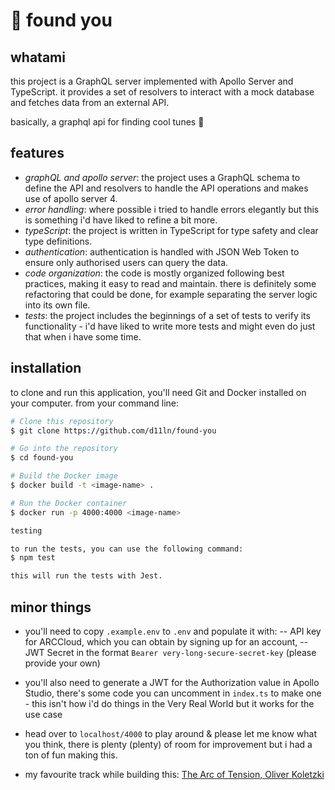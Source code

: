 # 🎹 found you

## whatami

this project is a GraphQL server implemented with Apollo Server and TypeScript. it provides a set of resolvers to interact with a mock database and fetches data from an external API.

basically, a graphql api for finding cool tunes 🥁

## features

- *graphQL and apollo server*: the project uses a GraphQL schema to define the API and resolvers to handle the API operations and makes use of apollo server 4.
- *error handling*: where possible i tried to handle errors elegantly but this is something i'd have liked to refine a bit more.
- *typeScript*: the project is written in TypeScript for type safety and clear type definitions.
- *authentication*: authentication is handled with JSON Web Token to ensure only authorised users can query the data.
- *code organization*: the code is mostly organized following best practices, making it easy to read and maintain. there is definitely some refactoring that could be done, for example separating the server logic into its own file.
- *tests*: the project includes the beginnings of a set of tests to verify its functionality - i'd have liked to write more tests and might even do just that when i have some time.

## installation

to clone and run this application, you'll need Git and Docker installed on your computer. from your command line:

```bash
# Clone this repository
$ git clone https://github.com/d11ln/found-you

# Go into the repository
$ cd found-you

# Build the Docker image
$ docker build -t <image-name> .

# Run the Docker container
$ docker run -p 4000:4000 <image-name>

testing

to run the tests, you can use the following command:
$ npm test

this will run the tests with Jest. 

```

## minor things

- you'll need to copy `.example.env` to `.env` and populate it with:
-- API key for ARCCloud, which you can obtain by signing up for an account,
-- JWT Secret in the format `Bearer very-long-secure-secret-key` (please provide your own)

- you'll also need to generate a JWT for the Authorization value in Apollo Studio, there's some code you can uncomment in `index.ts` to make one - this isn't how i'd do things in the Very Real World but it works for the use case

- head over to `localhost/4000` to play around & please let me know what you think, there is plenty (plenty) of room for improvement but i had a ton of fun making this. 

- my favourite track while building this: [The Arc of Tension, Oliver Koletzki](https://youtu.be/XOoCxv7qWf4?si=XScbYi0I6tfzB-6p)
